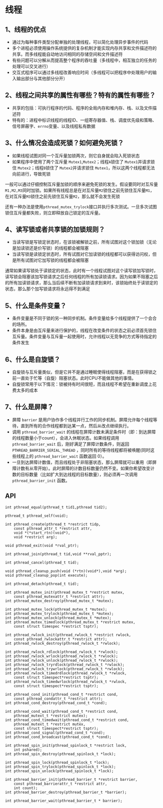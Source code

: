 # 线程

## 1、线程的优点

- 通过为每种事件类型分配单独的处理线程，可以简化处理异步事件的代码
- 多个进程必须使用操作系统提供的复杂机制才能实现内存共享和文件描述符的共享。而多线程能自动地访问相同的存储空间和文件描述符
- 有些问题可以分解从而提高整个程序的吞吐量（多线程中，相互独立的任务的处理可以交叉进行）
- 交互式程序可以通过多线程改善响应时间（多线程可以把程序中处理用户的输入输出部分与其他部分分开）

## 2、线程之间共享的属性有哪些？特有的属性有哪些？

- 共享的包括：可执行程序的代码、程序的全局内存和堆内存、栈、以及文件描述符
- 特有的：进程中标识线程的线程ID、一组寄存器值、栈、调度优先级和策略、信号屏蔽字、`errno`变量、以及线程私有数据

## 3、什么情况会造成死锁？如何避免死锁？

- 如果线程试图对同一个互斥量加锁两次，则它自身就会陷入死锁状态
- 如果程序中使用了两个互斥量 `Mutex1`,`Mutex2`；线程`A`锁住了 `Mutex1`并请求锁住 `Mutex2`；线程`B`锁住了 `Mutex2`并请求锁住 `Mutex1`，所以这两个线程都无法向前进行，导致死锁

一般可以通过仔细控制互斥量加锁的顺序来避免死锁的发生。假设要同时对互斥量 `M1,M2,M3`同时加锁。如果所有线程总是在对互斥量`M2`锁住之前先锁住互斥量`M1`，在对互斥量`M3`锁住之前先锁住互斥量`M2`，那么就不会发生死锁

还有一种办法是使用`pthread_mutex_trylock`接口并执行多次测试。一旦多次试图锁住互斥量都失败，则立即释放自己锁定的互斥量。

## 4、读写锁或者共享锁的加锁规则？

- 当读写锁是写锁定状态时，在该锁被解锁之前，所有试图对这个锁加锁（无论是加读锁还是价写锁）的线程都会被阻塞
- 当读写锁是读锁定状态时，所有试图对它加读锁的线程都可以获得访问权，但是所有试图对它加写锁的线程都会被阻塞

通常如果读写锁处于读锁定的状态，此时有一个线程试图对这个读写锁加写锁时，读写锁会阻塞该加写锁请求之后任何线程的所有加读锁请求。因为如果不阻塞之后的所有加读锁请求，那么当后续不断有加读锁请求到来时，该锁始终处于读锁定的状态，那么那个加写锁请求将永远得不到满足

## 5、什么是条件变量？

- 条件变量是不同于锁的另一种同步机制。条件变量给多个线程提供了一个会合的场所。
- 条件本身是由互斥量来进行保护的，线程在改变条件的状态之前必须首先锁住互斥量。条件变量与互斥量一起使用时，允许线程以无竞争的方式等待指定的条件发生

## 6、什么是自旋锁？

- 自旋锁与互斥量类似，但是它并不是通过睡眠使得线程阻塞，而是在获得锁之前一直处于忙等（自旋）阻塞状态。此时CPU不能做其他的事情。
- 自旋锁常用于以下情况：锁被持有时间很短，而且线程不希望在重新调度上花费太多的成本

## 7、什么是屏障？

- 屏障 `barrier` 是用户协作多个线程并行工作的同步机制。屏障允许每个线程等待，直到所有的合作线程都到达某一点，然后从改点继续执行。
- 调用 `pthread_barrier_wait` 的线程在屏障计数未满足条件时（即：到达屏障的线程数量小于count），会进入休眠状态。如果线程调用 `pthread_barrier_wait` 后，刚好满足了屏障计数条件，则返回 `PTHREAD_BARRIER_SERIAL_THREAD` ，同时所有的等待线程都将被唤醒(同时这些线程上的 `pthread_barrier_wait` 函数返回 0）。
- 一旦到达屏障计数值，而且线程处于非阻塞状态，那么屏障就可以重用（即屏障计数有从零开始）。此时屏障的计数目标数量仍然不变。如果你希望改变计数的目标数量（比如扩大到达线程的目标数量），则必须再一次调用 `pthread_barrier_init` 函数。


## API 

```
int pthread_equal(pthread_t tid1,pthread tid2);

pthread_t pthread_self(void);

int pthread_create(pthread_t *restrict tidp,
    const pthread_attr_t *restrict attr,
    void *(*start_rtn)(void*),
    void *restrict arg);
    
void pthread_exit(void *rval_ptr);

int pthread_join(pthread_t tid,void **rval_pptr);

int pthread_cancel(pthread_t tid);

void pthread_cleanup_push(void (*rtn)(void*),void *arg);
void pthread_cleanup_pop(int execute);

int pthread_detach(pthread_t tid);

int pthread_mutex_init(pthread_mutex_t *restrict mutex,
    const pthread_mutexattr_t *restrict attr);
int pthread_mutex_destroy(pthread_mutex_t *mutex);

int pthread_mutex_lock(pthread_mutex_t *mutex);
int pthread_mutex_trylock(pthread_mutex_t *mutex);
int pthread_mutex_unlock(pthread_mutex_t *mutex);
int pthread_mutex_timedlock(pthread_mutex_t *restrict mutex,
    const struct timespec *restrict tsptr);

int pthread_rwlock_init(pthread_rwlock_t *restrict rwlock,
    const pthread_rwlockattr_t *restrict attr);
int pthread_rwlock_destroy(pthread_rwlock_t *rwlock);

int pthread_rwlock_rdlock(pthread_rwlock_t *rwlock);
int pthread_rwlock_wrlock(pthread_rwlock_t *rwlock);
int pthread_rwlock_unlock(pthread_rwlock_t *rwlock);
int pthread_rwlock_tryrdlock(pthread_rwlock_t *rwlock);
int pthread_rwlock_trywrlock(pthread_rwlock_t *rwlock);
int pthread_rwlock_timedrdlock(pthread_rwlock_t *rwlock,
    const struct timespect*restrict tsptr);
int pthread_rwlock_timedwrlock(pthread_rwlock_t *rwlock,
    const struct timespect*restrict tsptr);
    
int pthread_cond_init(pthread_cond_t *restrict cond,
    const pthread_condattr_t *restrict attr);
int pthread_cond_destroy(pthread_cond_t *cond);

int pthread_cond_wait(pthread_cond_t *restrict cond,
    pthread_mutext_t *restrict mutex);
int pthread_cond_timedwait(pthread_cond_t *restrict cond,
    pthread_mutext_t *restrict mutex,
    const struct timespect*restrict tsptr);
int pthread_cond_signal(pthread_cond_t *cond);
int pthread_cond_broadcast(pthread_cond_t *cond);

int pthread_spin_init(pthread_spinlock_t *restrict lock,
    int pshared);
int pthread_spin_destroy(pthread_spinlock_t *lock);

int pthread_spin_lock(pthread_spinlock_t *lock);
int pthread_spin_trylock(pthread_spinlock_t *lock);
int pthread_spin_unlock(pthread_spinlock_t *lock);

int pthread_barrier_init(pthread_barrier_t *restrict barrier,
    const pthread_barrierattr_t *restrict attr,
    int count);
int pthread_barrier_destroy(pthread_barrier_t *barrier);

int pthread_barrier_wait(pthread_barrier_t * barrier);

```